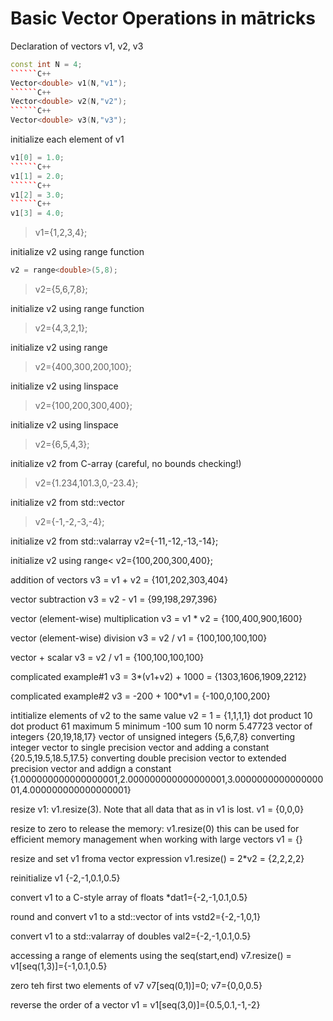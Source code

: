 
# Basic Vector Operations in mātricks 

Declaration of vectors v1, v2, v3 
```C++
const int N = 4;
``````C++
Vector<double> v1(N,"v1");
``````C++
Vector<double> v2(N,"v2");
``````C++
Vector<double> v3(N,"v3");
```

initialize each element of v1 
```C++
v1[0] = 1.0;
``````C++
v1[1] = 2.0;
``````C++
v1[2] = 3.0;
``````C++
v1[3] = 4.0;
```
> v1={1,2,3,4}; 


initialize v2 using range function 
```C++
v2 = range<double>(5,8);
```
> v2={5,6,7,8}; 


initialize v2 using range function 

> v2={4,3,2,1}; 


initialize v2 using range 

> v2={400,300,200,100}; 


initialize v2 using linspace 

> v2={100,200,300,400}; 


initialize v2 using linspace 

> v2={6,5,4,3}; 


initialize v2 from C-array (careful, no bounds checking!) 

> v2={1.234,101.3,0,-23.4}; 

initialize v2 from std::vector

> v2={-1,-2,-3,-4}; 

initialize v2 from std::valarray
v2={-11,-12,-13,-14}; 

initialize v2 using range<
v2={100,200,300,400}; 

addition of vectors
 v3 = v1 + v2 = {101,202,303,404}

vector subtraction
 v3 = v2 - v1 = {99,198,297,396}

vector (element-wise) multiplication
 v3 = v1 * v2 = {100,400,900,1600}

vector (element-wise) division
 v3 = v2 / v1 = {100,100,100,100}

vector + scalar
 v3 = v2 / v1 = {100,100,100,100}

complicated example#1
 v3 =  3*(v1+v2) + 1000 = {1303,1606,1909,2212}

complicated example#2
 v3 =  -200 + 100*v1 = {-100,0,100,200}

intitialize elements of v2 to the same value
v2 = 1 = {1,1,1,1}
dot product
10
dot product
61
maximum
5
minimum
-100
sum
10
norm
5.47723
vector of integers
{20,19,18,17}
vector of unsigned integers
{5,6,7,8}
converting integer vector to single precision vector and adding a constant
{20.5,19.5,18.5,17.5}
converting double precision vector to extended precision vector and addign a constant
{1.000000000000000001,2.000000000000000001,3.000000000000000001,4.000000000000000001}

resize v1: v1.resize(3). Note that all data that as in v1 is lost.
v1 = {0,0,0}

resize to zero to release the memory: v1.resize(0)
this can be used for efficient memory management when working with large vectors
v1 = {}

resize and set v1 froma vector expression
v1.resize() = 2*v2 = {2,2,2,2}

reinitialize v1
{-2,-1,0.1,0.5}

convert v1 to a C-style array of floats
*dat1={-2,-1,0.1,0.5}

round and convert v1 to a std::vector of ints
vstd2={-2,-1,0,1}

convert v1 to a std::valarray of doubles
val2={-2,-1,0.1,0.5}

accessing a range of elements using the seq(start,end)
v7.resize() = v1[seq(1,3)]={-1,0.1,0.5}

zero teh first two elements of v7
v7[seq(0,1)]=0; v7={0,0,0.5}

reverse the order of a vector
v1 = v1[seq(3,0)]={0.5,0.1,-1,-2}
